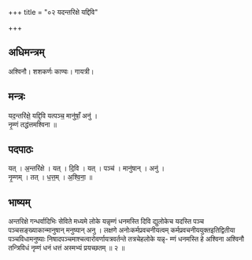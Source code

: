 +++
title = "०२ यदन्तरिक्षे यद्दिवि"

+++
## अधिमन्त्रम्
अश्विनौ। शशकर्णः काण्वः। गायत्री।

## मन्त्रः
यद॒न्तरि॑क्षे॒ यद्दि॒वि यत्पञ्च॒ मानु॑षाँ॒ अनु॑ ।  
नृ॒म्णं तद्ध॑त्तमश्विना ॥

## पदपाठः
यत् । अ॒न्तरि॑क्षे । यत् । दि॒वि । यत् । पञ्च॑ । मानु॑षान् । अनु॑ ।  
नृ॒म्णम् । तत् । ध॒त्त॒म् । अ॒श्वि॒ना॒ ॥

## भाष्यम्
अन्तरिक्षे गन्धर्वादिभिः सेविते मध्यमे लोके यन्नृम्णं धनमस्ति दिवि द्युलोकेच यदस्ति पञ्च पञ्चसङ्ख्याकान्मानुषान् मनुष्यान् अनु । लक्षणे अनोःकर्मप्रवचनीयत्वम् कर्मप्रवचनीययुक्तइतिद्वितीया पञ्चविधामनुष्याः निषादपञ्चमाश्चत्वारोवर्णायत्रवर्तन्ते तत्रचेहलोके यन्नृ- म्णं धनमस्ति हे अश्विना अश्विनौ तन्त्रिविधं नृम्णं धनं धत्तं अस्मभ्यं प्रयच्छतम् ॥ २ ॥